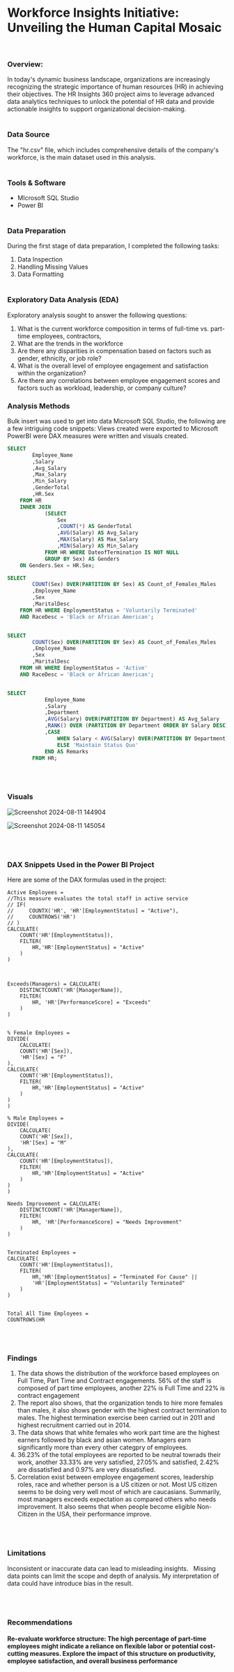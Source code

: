 # Workforce Insights Initiative: Unveiling the Human Capital Mosaic <br/><br/>
### Overview: 
In today's dynamic business landscape, organizations are increasingly recognizing the strategic importance of human resources (HR) in achieving their objectives. The HR Insights 360 project aims to leverage advanced data analytics techniques to unlock the potential of HR data and provide actionable insights to support organizational decision-making.
 <br/><br/>

### Data Source
The "hr.csv" file, which includes comprehensive details of the company's workforce, is the main dataset used in this analysis.
<br/><br/>

### Tools & Software
-  MIcrosoft SQL Studio
-  Power BI
<br/><br/>

### Data Preparation
During the first stage of data preparation, I completed the following tasks:
1.  Data Inspection
2.  Handling Missing Values
3.  Data Formatting
<br/><br/>

### Exploratory Data Analysis (EDA)
Exploratory analysis sought to answer the following questions:
1. What is the current workforce composition in terms of full-time vs. part-time employees, contractors, 
2. What are the trends in the workforce
3. Are there any disparities in compensation based on factors such as gender, ethnicity, or job role?
4. What is the overall level of employee engagement and satisfaction within the organization?
5. Are there any correlations between employee engagement scores and factors such as workload, leadership, or company culture?

### Analysis Methods
Bulk insert was used to get into data Microsoft SQL Studio, the following are a few intriguing code snippets: Views created were exported to Microsoft PowerBI were DAX measures were written and visuals created.
~~~ SQL
SELECT 
		Employee_Name 
		,Salary
		,Avg_Salary
		,Max_Salary
		,Min_Salary
		,GenderTotal
		,HR.Sex
	FROM HR
	INNER JOIN
			(SELECT 
				Sex
				,COUNT(*) AS GenderTotal
				,AVG(Salary) AS Avg_Salary
				,MAX(Salary) AS Max_Salary
				,MIN(Salary) AS Min_Salary
			FROM HR WHERE DateofTermination IS NOT NULL
			GROUP BY Sex) AS Genders
	ON Genders.Sex = HR.Sex;

SELECT 
		COUNT(Sex) OVER(PARTITION BY Sex) AS Count_of_Females_Males
		,Employee_Name
		,Sex
		,MaritalDesc
	FROM HR WHERE EmploymentStatus = 'Voluntarily Terminated' 
	AND RaceDesc = 'Black or African American';


SELECT 
		COUNT(Sex) OVER(PARTITION BY Sex) AS Count_of_Females_Males
		,Employee_Name
		,Sex
		,MaritalDesc
	FROM HR WHERE EmploymentStatus = 'Active' 
	AND RaceDesc = 'Black or African American';


SELECT
			Employee_Name
			,Salary
			,Department
			,AVG(Salary) OVER(PARTITION BY Department) AS Avg_Salary
			,RANK() OVER (PARTITION BY Department ORDER BY Salary DESC) AS High_Earners
			,CASE
				WHEN Salary < AVG(Salary) OVER(PARTITION BY Department) THEN 'Due for Promotion'
				ELSE 'Maintain Status Quo'
			END AS Remarks
		FROM HR;	

~~~

<br/><br/>
### Visuals
![Screenshot 2024-08-11 144904](https://github.com/user-attachments/assets/285d86ab-4478-458a-93ac-7f3298728544)

![Screenshot 2024-08-11 145054](https://github.com/user-attachments/assets/876fae58-49f1-4ce8-b506-afed57fccf1b)


<br/><br/>
### DAX Snippets Used in the Power BI Project

Here are some of the DAX formulas used in the project:

```dax
Active Employees = 
//This measure evaluates the total staff in active service
// IF(
//     COUNTX('HR', 'HR'[EmploymentStatus] = "Active"),
//     COUNTROWS('HR')
// )
CALCULATE(
    COUNT('HR'[EmploymentStatus]),
    FILTER(
        HR,'HR'[EmploymentStatus] = "Active"
    )
)



Exceeds(Managers) = CALCULATE(
    DISTINCTCOUNT('HR'[ManagerName]),
    FILTER(
        HR, 'HR'[PerformanceScore] = "Exceeds"
    )
)


% Female Employees = 
DIVIDE(
    CALCULATE(
    COUNT('HR'[Sex]),
    'HR'[Sex] = "F"
),
CALCULATE(
    COUNT('HR'[EmploymentStatus]),
    FILTER(
        HR,'HR'[EmploymentStatus] = "Active"
    )
)
)

% Male Employees = 
DIVIDE(
    CALCULATE(
    COUNT('HR'[Sex]),
    'HR'[Sex] = "M"
),
CALCULATE(
    COUNT('HR'[EmploymentStatus]),
    FILTER(
        HR,'HR'[EmploymentStatus] = "Active"
    )
)
)

Needs Improvement = CALCULATE(
    DISTINCTCOUNT('HR'[ManagerName]),
    FILTER(
        HR, 'HR'[PerformanceScore] = "Needs Improvement"
    )
)


Terminated Employees = 
CALCULATE(
    COUNT('HR'[EmploymentStatus]),
    FILTER(
        HR,'HR'[EmploymentStatus] = "Terminated For Cause" ||
        'HR'[EmploymentStatus] = "Voluntarily Terminated"
    )
)


Total All Time Employees = 
COUNTROWS(HR

```
<br/><br/>
### Findings
1. The data shows the distribution of the workforce based employees on Full Time, Part Time and Contract engagements. 56% of the staff is composed of part time employees, another 22% is Full Time and 22% is contract engagement
2. The report also shows, that the organization tends to hire more females than males, it also shows gender with the highest contract termination to males. The highest termination exercise been carried out in 2011 and highest recruitment carried out in 2014.
3. The data shows that white females who work part time are the highest earners followed by black and asian women. Managers earn significantly more than every other categpry of employees.
4. 36.23% of the total employees are reported to be neutral towrads their work, another 33.33% are very satisfied, 27.05% and satisfied, 2.42% are dissatisfied and 0.97% are very dissatisfied.
5. Correlation exist between employee engagement scores, leadership roles, race and whether person is a US citizen or not. Most US citizen seems to be doing very well most of which are caucasians. Summarily, most managers exceeds expectation as compared others who needs improvement. It also seems that when people become eligible Non-Citizen in the USA, their performance improve.

<br/><br/>
### Limitations
Inconsistent or inaccurate data can lead to misleading insights.   
Missing data points can limit the scope and depth of analysis.
My interpretation of data could have introduce bias in the result.

<br/><br/>
### Recommendations
#### Re-evaluate workforce structure: The high percentage of part-time employees might indicate a reliance on flexible labor or potential cost-cutting measures. Explore the impact of this structure on productivity, employee satisfaction, and overall business performance



